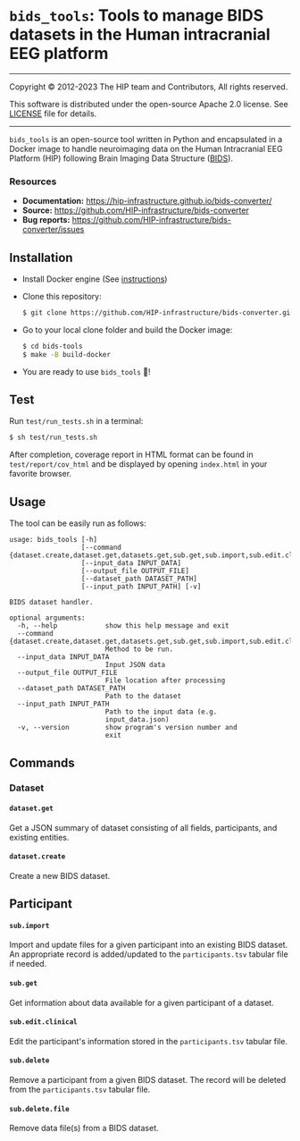 # `bids_tools`: Tools to manage BIDS datasets in the Human intracranial EEG platform
---

Copyright © 2012-2023 The HIP team and Contributors, All rights reserved.

This software is distributed under the open-source Apache 2.0 license. See [LICENSE](LICENSE.txt) file for details.

---


`bids_tools` is an open-source tool written in Python and encapsulated in a Docker image to handle neuroimaging data on the Human Intracranial EEG Platform (HIP) following Brain Imaging Data Structure ([BIDS](https://bids-specification.readthedocs.io)).

### Resources

*   **Documentation:** https://hip-infrastructure.github.io/bids-converter/
*   **Source:** https://github.com/HIP-infrastructure/bids-converter
*   **Bug reports:** https://github.com/HIP-infrastructure/bids-converter/issues

## Installation

*   Install Docker engine (See [instructions](https://hip-infrastructure.github.io/bids-converter/installation.html#installation-of-docker-engine))

*   Clone this repository:

    ```bash
    $ git clone https://github.com/HIP-infrastructure/bids-converter.git bids-tools
    ```

*   Go to your local clone folder and build the Docker image:

     ```bash
    $ cd bids-tools
    $ make -B build-docker
    ```

*   You are ready to use `bids_tools` :rocket:!

## Test
Run `test/run_tests.sh` in a terminal:
```bash
$ sh test/run_tests.sh
```
After completion, coverage report in HTML format can be found in ``test/report/cov_html`` and be displayed by opening ``index.html`` in your favorite browser.

## Usage

The tool can be easily run as follows:

```output
usage: bids_tools [-h]
                  [--command {dataset.create,dataset.get,datasets.get,sub.get,sub.import,sub.edit.clinical,sub.delete,sub.delete.file}]
                  [--input_data INPUT_DATA]
                  [--output_file OUTPUT_FILE]
                  [--dataset_path DATASET_PATH]
                  [--input_path INPUT_PATH] [-v]

BIDS dataset handler.

optional arguments:
  -h, --help            show this help message and exit
  --command {dataset.create,dataset.get,datasets.get,sub.get,sub.import,sub.edit.clinical,sub.delete,sub.delete.file}
                        Method to be run.
  --input_data INPUT_DATA
                        Input JSON data
  --output_file OUTPUT_FILE
                        File location after processing
  --dataset_path DATASET_PATH
                        Path to the dataset
  --input_path INPUT_PATH
                        Path to the input data (e.g.
                        input_data.json)
  -v, --version         show program's version number and
                        exit
```

## Commands

### Dataset

#### `dataset.get`  
Get a JSON summary of dataset consisting of all fields, participants, and existing entities.

#### `dataset.create ` 
Create a new BIDS dataset.

## Participant

#### `sub.import`
Import and update files for a given participant into an existing BIDS dataset. An appropriate record is added/updated to the ``participants.tsv`` tabular file if needed.

#### `sub.get`
Get information about data available for a given participant of a dataset.

#### `sub.edit.clinical`
Edit the participant's information stored in the ``participants.tsv`` tabular file.

#### `sub.delete`
Remove a participant from a given BIDS dataset. The record will be deleted from the ``participants.tsv`` tabular file.

#### `sub.delete.file`
Remove data file(s) from a BIDS dataset.
